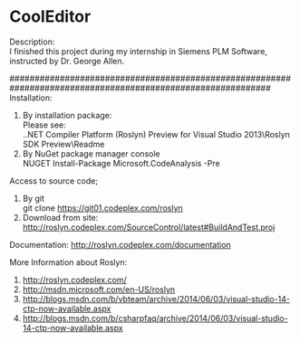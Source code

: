 # CoolEditor

Description:<br />
I finished this project during my internship in Siemens PLM Software, instructed by Dr. George Allen.<br />

############################################################################################################<br />
Installation:<br />
1. By installation package:<br />
   Please see: <br />
	.\.NET Compiler Platform (Roslyn) Preview for Visual Studio 2013\Roslyn SDK Preview\Readme<br />
2. By NuGet package manager console<br />
   NUGET  Install-Package Microsoft.CodeAnalysis -Pre<br />

Access to source code;<br />
1. By git<br />
   git clone https://git01.codeplex.com/roslyn
2. Download from site:
   http://roslyn.codeplex.com/SourceControl/latest#BuildAndTest.proj

Documentation:
   http://roslyn.codeplex.com/documentation

More Information about Roslyn:
1. http://roslyn.codeplex.com/
2. http://msdn.microsoft.com/en-US/roslyn
3. http://blogs.msdn.com/b/vbteam/archive/2014/06/03/visual-studio-14-ctp-now-available.aspx
4. http://blogs.msdn.com/b/csharpfaq/archive/2014/06/03/visual-studio-14-ctp-now-available.aspx
